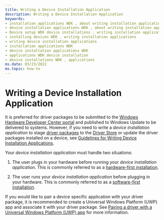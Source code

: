 ```yaml
---
title: Writing a Device Installation Application
description: Writing a Device Installation Application
keywords:
- installation applications WDK , about writing installation applications
- device installation applications WDK , about writing installation applications
- Device setup WDK device installations , writing installation applications
- installing devices WDK , writing installation applications
- writing device installation applications
- installation applications WDK
- device installation applications WDK
- applications WDK device installation
- device installations WDK , applications
ms.date: 03/23/2022
ms.topic: how-to
---
```


# Writing a Device Installation Application

It is preferred for driver packages to be submitted to the [Windows Hardware Developer Center portal](../dashboard/index.md) and published to Windows Update to be delivered to systems.  However, if you need to write a *device installation application* to stage [driver packages](driver-packages.md) to the [Driver Store](driver-store.md) or update the driver packages installed on a device, see [Guidelines for Writing Device Installation Applications](guidelines-for-writing-device-installation-applications.md).

Your *device installation application* must handle two situations:

1.  The user plugs in your hardware before running your *device installation application*. This is commonly referred to as a [hardware-first installation](hardware-first-installation.md).

2.  The user runs your *device installation application* before plugging in your hardware. This is commonly referred to as a [software-first installation](software-first-installation.md).

If you would like to pair a device specific application with your driver package, it is recommended to create a Universal Windows Platform (UWP) app and associate it with your driver package.  See [Pairing a driver with a Universal Windows Platform (UWP) app](./pairing-app-and-driver-versions.md) for more information.
